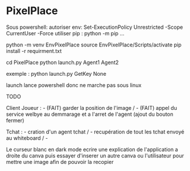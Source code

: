 # PixelPlace

Sous powershell:
autoriser env: Set-ExecutionPolicy Unrestricted -Scope CurrentUser -Force
utiliser pip : python -m pip ...

python -m venv EnvPixelPlace
source EnvPixelPlace/Scripts/activate
pip install -r requirment.txt

cd PixelPlace
python launch.py Agent1 Agent2

exemple : python launch.py GetKey None

launch lance powershell donc ne marche pas sous linux

TODO

Client Joueur : - (FAIT) garder la position de l'image / - (FAIT) appel du service welbye au demmarage et a l'arret de l'agent (ajout du bouton fermer)

Tchat : - cration d'un agent tchat / - recupération de tout les tchat envoyé au whiteboard / -

Le curseur blanc en dark mode
ecrire une explication de l'application a droite du canva puis essayer d'inserer un autre canva ou l'utilisateur pour mettre une image afin de pouvoir la recopier